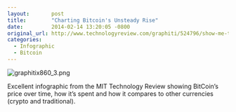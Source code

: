 ```yaml
---
layout:       post
title:        "Charting Bitcoin's Unsteady Rise"
date:         2014-02-14 13:20:05 -0800
original_url: http://www.technologyreview.com/graphiti/524796/show-me-the-bitcoins/
categories:
  - Infographic
  - Bitcoin
---
```


  ![graphitix860_3.png](/attachments/702236a70532a6a80560345e4efcf216/image.png)  

 Excellent infographic from the MIT Technology Review showing BitCoin’s price over time, how it’s spent and how it compares to other currencies (crypto and traditional). 
